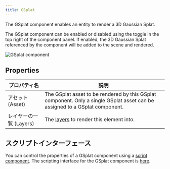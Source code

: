 ```yaml
---
title: GSplat
---
```


The GSplat component enables an entity to render a 3D Gaussian Splat.

The GSplat component can be enabled or disabled using the toggle in the top right of the component panel. If enabled, the 3D Gaussian Splat referenced by the component will be added to the scene and rendered.

![GSplat component](/img/user-manual/scenes/components/component-gsplat.png)

## Properties

| プロパティ名 | 説明 |
|----------|-------------|
| アセット (Asset)    | The GSplat asset to be rendered by this GSplat component. Only a single GSplat asset can be assigned to a GSplat component. |
| レイヤーの一覧 (Layers)   | The [layers](/user-manual/graphics/layers) to render this element into. |

## スクリプトインターフェース

You can control the properties of a GSplat component using a [script component](../script). The scripting interface for the GSplat component is [here](https://api.playcanvas.com/engine/classes/GSplatComponent.html).
